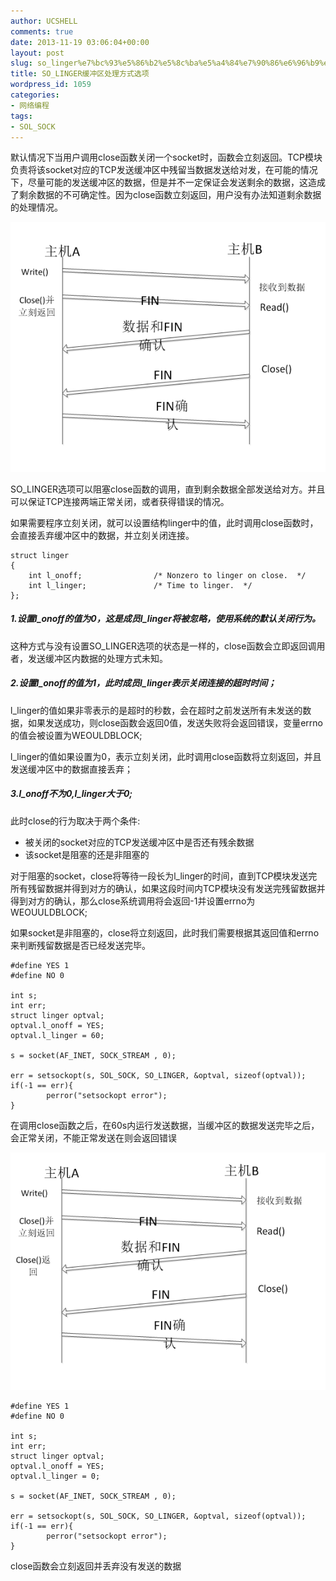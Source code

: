 ```yaml
---
author: UCSHELL
comments: true
date: 2013-11-19 03:06:04+00:00
layout: post
slug: so_linger%e7%bc%93%e5%86%b2%e5%8c%ba%e5%a4%84%e7%90%86%e6%96%b9%e5%bc%8f%e9%80%89%e9%a1%b9
title: SO_LINGER缓冲区处理方式选项
wordpress_id: 1059
categories:
- 网络编程
tags:
- SOL_SOCK
---
```


默认情况下当用户调用close函数关闭一个socket时，函数会立刻返回。TCP模块负责将该socket对应的TCP发送缓冲区中残留当数据发送给对发，在可能的情况下，尽量可能的发送缓冲区的数据，但是并不一定保证会发送剩余的数据，这造成了剩余数据的不可确定性。因为close函数立刻返回，用户没有办法知道剩余数据的处理情况。

![close](/uploads/2013/close02.png)

SO_LINGER选项可以阻塞close函数的调用，直到剩余数据全部发送给对方。并且可以保证TCP连接两端正常关闭，或者获得错误的情况。

如果需要程序立刻关闭，就可以设置结构linger中的值，此时调用close函数时，会直接丢弃缓冲区中的数据，并立刻关闭连接。
    
    struct linger
    {
    	int l_onoff;                /* Nonzero to linger on close.  */
    	int l_linger;               /* Time to linger.  */
    };


##### 1.设置l_onoff的值为0，这是成员l_linger将被忽略，使用系统的默认关闭行为。

这种方式与没有设置SO_LINGER选项的状态是一样的，close函数会立即返回调用者，发送缓冲区内数据的处理方式未知。

##### 2.设置l_onoff的值为1，此时成员l_linger表示关闭连接的超时时间；

l_linger的值如果非零表示的是超时的秒数，会在超时之前发送所有未发送的数据，如果发送成功，则close函数会返回0值，发送失败将会返回错误，变量errno的值会被设置为WEOULDBLOCK;

l_linger的值如果设置为0，表示立刻关闭，此时调用close函数将立刻返回，并且发送缓冲区中的数据直接丢弃；
    

##### 3.l_onoff不为0,l_linger大于0;
此时close的行为取决于两个条件:
* 被关闭的socket对应的TCP发送缓冲区中是否还有残余数据
* 该socket是阻塞的还是非阻塞的

对于阻塞的socket，close将等待一段长为l_linger的时间，直到TCP模块发送完所有残留数据并得到对方的确认，如果这段时间内TCP模块没有发送完残留数据并得到对方的确认，那么close系统调用将会返回-1并设置errno为WEOUULDBLOCK;

如果socket是非阻塞的，close将立刻返回，此时我们需要根据其返回值和errno来判断残留数据是否已经发送完毕。

    #define YES 1
    #define NO 0
    
    int s;
    int err;
    struct linger optval;
    optval.l_onoff = YES;
    optval.l_linger = 60;
    
    s = socket(AF_INET, SOCK_STREAM , 0);
    
    err = setsockopt(s, SOL_SOCK, SO_LINGER, &optval, sizeof(optval));
    if(-1 == err){
            perror("setsockopt error");
    }


在调用close函数之后，在60s内运行发送数据，当缓冲区的数据发送完毕之后，会正常关闭，不能正常发送在则会返回错误

![close延迟](/uploads/2013/close01.png)

    #define YES 1
    #define NO 0
    
    int s;
    int err;
    struct linger optval;
    optval.l_onoff = YES;
    optval.l_linger = 0;
    
    s = socket(AF_INET, SOCK_STREAM , 0);
    
    err = setsockopt(s, SOL_SOCK, SO_LINGER, &optval, sizeof(optval));
    if(-1 == err){
            perror("setsockopt error");
    }


close函数会立刻返回并丢弃没有发送的数据


